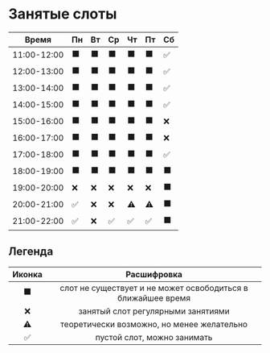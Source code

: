 # Занятые слоты

| Время       | Пн | Вт  | Ср | Чт  | Пт | Сб  |
|-------------|----|-----|----|-----|----|-----|
| 11:00-12:00 | ⬛ | ⬛ | ⬛ | ⬛ | ⬛ | ✅ |
| 12:00-13:00 | ⬛ | ⬛ | ⬛ | ⬛ | ⬛ | ✅ |
| 13:00-14:00 | ⬛ | ⬛ | ⬛ | ⬛ | ⬛ | ✅ |
| 14:00-15:00 | ⬛ | ⬛ | ⬛ | ⬛ | ⬛ | ✅ |
| 15:00-16:00 | ⬛ | ⬛ | ⬛ | ⬛ | ⬛ | ❌ |
| 16:00-17:00 | ⬛ | ⬛ | ⬛ | ⬛ | ⬛ | ❌ |
| 17:00-18:00 | ⬛ | ⬛ | ⬛ | ⬛ | ⬛ | ✅ |
| 18:00-19:00 | ⬛ | ⬛ | ⬛ | ⬛ | ⬛ | ⬛ |
| 19:00-20:00 | ❌ | ❌ | ❌ | ❌ | ❌ | ⬛ |
| 20:00-21:00 | ✅ | ❌ | ❌ | ⚠️ | ⚠️ | ⬛ |
| 21:00-22:00 | ✅ | ❌ | ✅ | ✅ | ✅ | ⬛ |

## Легенда

| Иконка | Расшифровка |
|:-:|:-:|
| ⬛ | слот не существует и не может освободиться в ближайшее время |
| ❌ | занятый слот регулярными занятиями |
| ⚠️ | теоретически возможно, но менее желательно | 
| ✅ | пустой слот, можно занимать | 